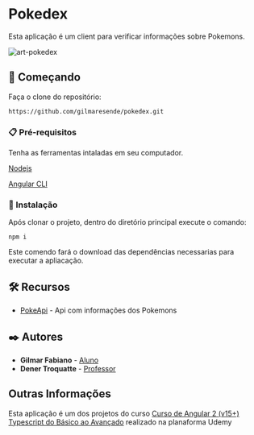 # Pokedex

Esta aplicação é um client para verificar informações sobre Pokemons.

![art-pokedex](https://github.com/gilmaresende/pokedex/assets/45599661/5a27c89b-ba22-4356-8389-2131de43b60d)


## 🚀 Começando

Faça o clone do repositório:

```
https://github.com/gilmaresende/pokedex.git
```

### 📋 Pré-requisitos

Tenha as ferramentas intaladas em seu computador.

[Nodejs](https://nodejs.org/)

[Angular CLI](https://github.com/angular/angular-cli)

### 🔧 Instalação

Após clonar o projeto, dentro do diretório principal execute o comando:

```
npm i
```

Este comendo fará o download das dependências necessarias para executar a apliacação.

## 🛠️ Recursos

- [PokeApi](https://pokeapi.co/api/) - Api com informações dos Pokemons

## ✒️ Autores

- **Gilmar Fabiano** - [Aluno](https://github.com/gilmaresende)
- **Dener Troquatte** - [Professor](https://github.com/troquatte)

## Outras Informações

Esta aplicação é um dos projetos do curso [Curso de Angular 2 (v15+) Typescript do Básico ao Avançado](https://www.udemy.com/course/curso-de-angular/) realizado na planaforma Udemy
